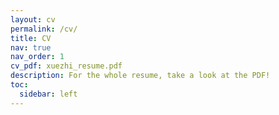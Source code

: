 ```yaml
---
layout: cv
permalink: /cv/
title: CV
nav: true
nav_order: 1
cv_pdf: xuezhi_resume.pdf
description: For the whole resume, take a look at the PDF! 
toc:
  sidebar: left
---
```

